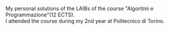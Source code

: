 My personal solutions of the LAIBs of the course "Algoritmi e Programmazione"(12 ECTS).</br>
I attended the course during my 2nd year at Politecnico di Torino.
